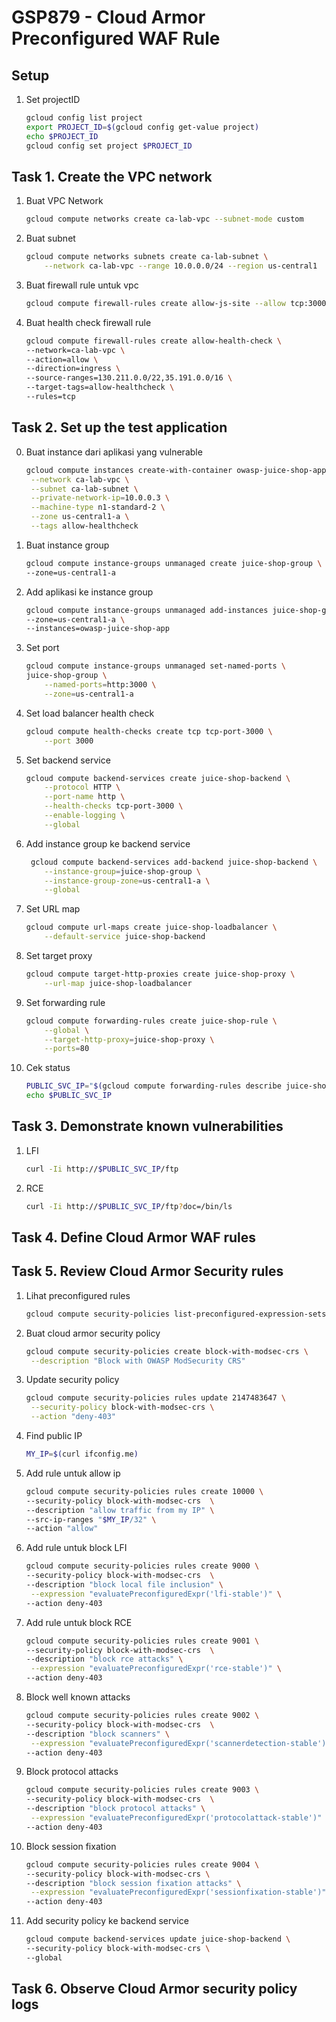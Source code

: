 # GSP879 - Cloud Armor Preconfigured WAF Rule

## Setup

1. Set projectID

   ```bash
   gcloud config list project
   export PROJECT_ID=$(gcloud config get-value project)
   echo $PROJECT_ID
   gcloud config set project $PROJECT_ID
   ```

## Task 1. Create the VPC network

1. Buat VPC Network

   ```bash
   gcloud compute networks create ca-lab-vpc --subnet-mode custom
   ```

2. Buat subnet

   ```bash
   gcloud compute networks subnets create ca-lab-subnet \
       --network ca-lab-vpc --range 10.0.0.0/24 --region us-central1
   ```

3. Buat firewall rule untuk vpc

   ```bash
   gcloud compute firewall-rules create allow-js-site --allow tcp:3000 --network ca-lab-vpc
   ```

4. Buat health check firewall rule

   ```bash
   gcloud compute firewall-rules create allow-health-check \
   --network=ca-lab-vpc \
   --action=allow \
   --direction=ingress \
   --source-ranges=130.211.0.0/22,35.191.0.0/16 \
   --target-tags=allow-healthcheck \
   --rules=tcp
   ```

## Task 2. Set up the test application

0. Buat instance dari aplikasi yang vulnerable

   ```bash
   gcloud compute instances create-with-container owasp-juice-shop-app --container-image bkimminich/juice-shop \
    --network ca-lab-vpc \
    --subnet ca-lab-subnet \
    --private-network-ip=10.0.0.3 \
    --machine-type n1-standard-2 \
    --zone us-central1-a \
    --tags allow-healthcheck
   ```

1. Buat instance group

   ```bash
   gcloud compute instance-groups unmanaged create juice-shop-group \
   --zone=us-central1-a
   ```

2. Add aplikasi ke instance group

   ```bash
   gcloud compute instance-groups unmanaged add-instances juice-shop-group \
   --zone=us-central1-a \
   --instances=owasp-juice-shop-app
   ```

3. Set port

   ```bash
   gcloud compute instance-groups unmanaged set-named-ports \
   juice-shop-group \
       --named-ports=http:3000 \
       --zone=us-central1-a
   ```

4. Set load balancer health check

   ```bash
   gcloud compute health-checks create tcp tcp-port-3000 \
       --port 3000
   ```

5. Set backend service

   ```bash
   gcloud compute backend-services create juice-shop-backend \
       --protocol HTTP \
       --port-name http \
       --health-checks tcp-port-3000 \
       --enable-logging \
       --global
   ```

6. Add instance group ke backend service

   ```bash
    gcloud compute backend-services add-backend juice-shop-backend \
       --instance-group=juice-shop-group \
       --instance-group-zone=us-central1-a \
       --global
   ```

7. Set URL map

   ```bash
   gcloud compute url-maps create juice-shop-loadbalancer \
       --default-service juice-shop-backend
   ```

8. Set target proxy

   ```bash
   gcloud compute target-http-proxies create juice-shop-proxy \
       --url-map juice-shop-loadbalancer
   ```

9. Set forwarding rule

   ```bash
   gcloud compute forwarding-rules create juice-shop-rule \
       --global \
       --target-http-proxy=juice-shop-proxy \
       --ports=80
   ```

10. Cek status

    ```bash
    PUBLIC_SVC_IP="$(gcloud compute forwarding-rules describe juice-shop-rule  --global --format="value(IPAddress)")"
    echo $PUBLIC_SVC_IP
    ```

## Task 3. Demonstrate known vulnerabilities

1. LFI

   ```bash
   curl -Ii http://$PUBLIC_SVC_IP/ftp
   ```

2. RCE

   ```bash
   curl -Ii http://$PUBLIC_SVC_IP/ftp?doc=/bin/ls
   ```

## Task 4. Define Cloud Armor WAF rules

## Task 5. Review Cloud Armor Security rules

1. Lihat preconfigured rules

   ```bash
   gcloud compute security-policies list-preconfigured-expression-sets
   ```

2. Buat cloud armor security policy

   ```bash
   gcloud compute security-policies create block-with-modsec-crs \
    --description "Block with OWASP ModSecurity CRS"
   ```

3. Update security policy

   ```bash
   gcloud compute security-policies rules update 2147483647 \
    --security-policy block-with-modsec-crs \
    --action "deny-403"
   ```

4. Find public IP

   ```bash
   MY_IP=$(curl ifconfig.me)
   ```

5. Add rule untuk allow ip

   ```bash
   gcloud compute security-policies rules create 10000 \
   --security-policy block-with-modsec-crs  \
   --description "allow traffic from my IP" \
   --src-ip-ranges "$MY_IP/32" \
   --action "allow"
   ```

6. Add rule untuk block LFI

   ```bash
   gcloud compute security-policies rules create 9000 \
   --security-policy block-with-modsec-crs  \
   --description "block local file inclusion" \
    --expression "evaluatePreconfiguredExpr('lfi-stable')" \
   --action deny-403
   ```

7. Add rule untuk block RCE

   ```bash
   gcloud compute security-policies rules create 9001 \
   --security-policy block-with-modsec-crs  \
   --description "block rce attacks" \
    --expression "evaluatePreconfiguredExpr('rce-stable')" \
   --action deny-403
   ```

8. Block well known attacks

   ```bash
   gcloud compute security-policies rules create 9002 \
   --security-policy block-with-modsec-crs  \
   --description "block scanners" \
    --expression "evaluatePreconfiguredExpr('scannerdetection-stable')" \
   --action deny-403
   ```

9. Block protocol attacks

   ```bash
   gcloud compute security-policies rules create 9003 \
   --security-policy block-with-modsec-crs  \
   --description "block protocol attacks" \
    --expression "evaluatePreconfiguredExpr('protocolattack-stable')" \
   --action deny-403
   ```

10. Block session fixation

    ```bash
    gcloud compute security-policies rules create 9004 \
    --security-policy block-with-modsec-crs \
    --description "block session fixation attacks" \
     --expression "evaluatePreconfiguredExpr('sessionfixation-stable')" \
    --action deny-403
    ```

11. Add security policy ke backend service

    ```bash
    gcloud compute backend-services update juice-shop-backend \
    --security-policy block-with-modsec-crs \
    --global
    ```

## Task 6. Observe Cloud Armor security policy logs
